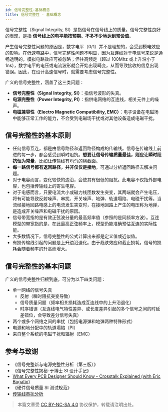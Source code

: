 ```yaml
---
id: 信号完整性-基础概念
title: 信号完整性 - 基础概念
---
```


信号完整性（Signal Integrity, SI）是指信号在信号线上的质量。信号完整性良好的表现，是指 **信号线上的电平能按预期、不多不少地达到预设值**。

产生信号完整性问题的原因是，数字电平（0/1）并不是理想的，会受到模电效应的影响。在低速电路中，信号完整性问题不明显，因为互连线对于电信号来说是通畅透明的，模拟电路效应可被忽略；但往高频走（超过 100Mhz 或上升沿小于 1ns），数字电平的电压或电流波形就会开始出现畸变，从而导致接收的信息出现错误。因此，在设计高速信号时，就需要考虑信号完整性。

广义的信号完整性，涵盖了这三类问题：

- **信号完整性（Signal Integrity, SI）**：指信号波形的失真。
- **电源完整性（Power Integrity, PI）**：指供电网络的互连线，相关元件上的噪声。
- **电磁兼容性（Electro Magnetic Compatibility, EMC）**：电子设备在电磁场中能够正常工作的能力，不会受到电磁场干扰或对其他设备造成电磁干扰。

## 信号完整性的基本原则

- 任何信号互连，都是由信号路径和返回路径构成的传输线。信号在传输线上前进的每一步，都会感受到瞬时阻抗。**想要让信号传输质量最佳，则应让瞬时阻抗恒为常量**，比如让传输线有均匀的横截面。
- **每一路信号都有返回路径，并非仅仅是接地**。可通过分析返回路径去解决问题。
- 对于电容而言，变化较快的边沿，会使其有很低的阻抗。此电容不仅指外部电容，也包括传输线上的寄生电容。
- 对于电感而言，只要电流大小或磁力线匝数发生突变，其两端就会产生电压，将有可能导致反射噪声、串扰、开关噪声、地弹、轨道塌陷、电磁干扰等。当流经接地回路电感上的电流发生突变时，在接地回路上产生的电压称为地弹，是造成开关噪声和电磁干扰的原因。
- 信号带宽指的是有效正弦波分量的最高频率值（参照的是同频率方波）。互连模型的带宽指的是，在此最高正弦频率上，模型仍能准确预估互连的实际性能。
- 大多数情况下，信号完整性的公式计算出来都是定义值或近似值。
- 有损传输线引起的问题是上升边沿退化。由于趋肤效应和截止损耗，信号的损耗会随着频率的升高而增大。

## 信号完整性的基本问题

广义的信号完整性归根到底，可分为以下四类问题：

- 单一网络的信号失真
  - 反射（瞬时阻抗突变导致）
  - 信号质量问题（频率相关损耗造成互连线中的上升沿退化）
  - 时序错误（互连线电气特性差异、或长度差异引起的多个信号之间的时延差错位，会导致差分信号失真）
- 两个或多个网络之间的串扰（包括电源弹和地弹两种特殊形式）
- 电源和地分配中的轨道塌陷（PI）
- 来自整个系统的电磁干扰和辐射（EMC）

## 参考与致谢

- 《信号完整新与电源完整性分析（第三版）》
- 《信号完整性揭秘-于博士 SI 设计手记》
- [What Every PCB Designer Should Know - Crosstalk Explained (with Eric Bogatin)](https://www.youtube.com/watch?v=EF7SxgcDfCo)
- 《硬件信号质量 SI 测试规范》
- [传输线串扰分析](https://blog.csdn.net/weixin_40877615/article/details/95329866)

> 本篇文章受 [CC BY-NC-SA 4.0](https://creativecommons.org/licenses/by/4.0/deed.zh) 协议保护，转载请注明出处。
